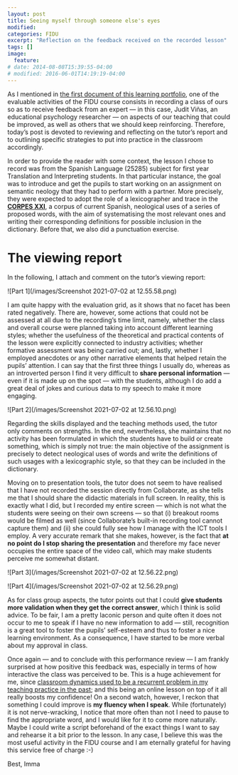 ```yaml
---
layout: post
title: Seeing myself through someone else's eyes
modified:
categories: FIDU
excerpt: "Reflection on the feedback received on the recorded lesson"
tags: []
image:
  feature:
# date: 2014-08-08T15:39:55-04:00
# modified: 2016-06-01T14:19:19-04:00
---
```


As I mentioned in <a href="https://immalopez.github.io/fidu/teaching-career-and-philosophy/" target="_blank">the first document of this learning portfolio</a>, one of the evaluable activities of the FIDU course consists in recording a class of ours so as to receive feedback from an expert — in this case, Judit Viñas, an educational psychology researcher — on aspects of our teaching that could be improved, as well as others that we should keep reinforcing. Therefore, today’s post is devoted to reviewing and reflecting on the tutor’s report and to outlining specific strategies to put into practice in the classroom accordingly.

In order to provide the reader with some context, the lesson I chose to record was from the Spanish Language (25285) subject for first year Translation and Interpreting students. In that particular instance, the goal was to introduce and get the pupils to start working on an assignment on semantic neology that they had to perform with a partner. More precisely, they were expected to adopt the role of a lexicographer and trace in the <a href="https://www.rae.es/banco-de-datos/corpes-xxi" target="_blank">**CORPES XXI**</a>, a corpus of current Spanish, neological uses of a series of proposed words, with the aim of systematising the most relevant ones and writing their corresponding definitions for possible inclusion in the dictionary. Before that, we also did a punctuation exercise.

# The viewing report

In the following, I attach and comment on the tutor’s viewing report: 

![Part 1](/images/Screenshot 2021-07-02 at 12.55.58.png)

I am quite happy with the evaluation grid, as it shows that no facet has been rated negatively. There are, however, some actions that could not be assessed at all due to the recording’s time limit, namely, whether the class and overall course were planned taking into account different learning styles; whether the usefulness of the theoretical and practical contents of the lesson were explicitly connected to industry activities; whether formative assessment was being carried out; and, lastly, whether I employed anecdotes or any other narrative elements that helped retain the pupils’ attention. I can say that the first three things I usually do, whereas as an introverted person I find it very difficult to **share personal information** — even if it is made up on the spot — with the students, although I do add a great deal of jokes and curious data to my speech to make it more engaging.

![Part 2](/images/Screenshot 2021-07-02 at 12.56.10.png)

Regarding the skills displayed and the teaching methods used, the tutor only comments on strengths. In the end, nevertheless, she maintains that no activity has been formulated in which the students have to build or create something, which is simply not true: the main objective of the assignment is precisely to detect neological uses of words and write the definitions of such usages with a lexicographic style, so that they can be included in the dictionary.

Moving on to presentation tools, the tutor does not seem to have realised that I have not recorded the session directly from Collaborate, as she tells me that I should share the didactic materials in full screen. In reality, this is exactly what I did, but I recorded my entire screen —  which is not what the students were seeing on their own screens — so that (i) breakout rooms would be filmed as well (since Collaborate’s built-in recording tool cannot capture them) and (ii) she could fully see how I manage with the ICT tools I employ. A very accurate remark that she makes, however, is the fact that **at no point do I stop sharing the presentation** and therefore my face never occupies the entire space of the video call, which may make students perceive me somewhat distant.

![Part 3](/images/Screenshot 2021-07-02 at 12.56.22.png)

![Part 4](/images/Screenshot 2021-07-02 at 12.56.29.png)

As for class group aspects, the tutor points out that I could **give students more validation when they get the correct answer**, which I think is solid advice. To be fair, I am a pretty laconic person and quite often it does not occur to me to speak if I have no new information to add — still, recognition is a great tool to foster the pupils’ self-esteem and thus to foster a nice learning environment. As a consequence, I have started to be more verbal about my approval in class.

Once again — and to conclude with this performance review — I am frankly surprised at how positive this feedback was, especially in terms of how interactive the class was perceived to be. This is a huge achievement for me, since <a href="https://immalopez.github.io/blog/cierre-practicas/" target="_blank">classroom dynamics used to be a recurrent problem in my teaching practice in the past</a>; and this being an online lesson on top of it all really boosts my confidence! On a second watch, however, I reckon that something I could improve is **my fluency when I speak**. While (fortunately) it is not nerve-wracking, I notice that more often than not I need to pause to find the appropriate word, and I would like for it to come more naturally. Maybe I could write a script beforehand of the exact things I want to say and rehearse it a bit prior to the lesson. In any case, I believe this was the most useful activity in the FIDU course and I am eternally grateful for having this service free of charge :-)

Best,
Imma
